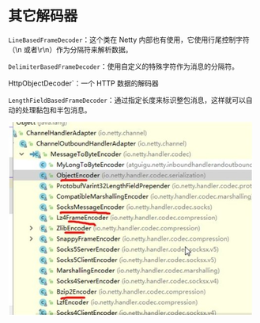 # 其它解码器
`LineBasedFrameDecoder`：这个类在 Netty 内部也有使用，它使用行尾控制字符（\n 或者\r\n）作为分隔符来解析数据。

`DelimiterBasedFrameDecoder`：使用自定义的特殊字符作为消息的分隔符。

HttpObjectDecoder`：一个 HTTP 数据的解码器

`LengthFieldBasedFrameDecoder`：通过指定长度来标识整包消息，这样就可以自动的处理黏包和半包消息。

![other-codec](./assets/other-codec.jpg)
